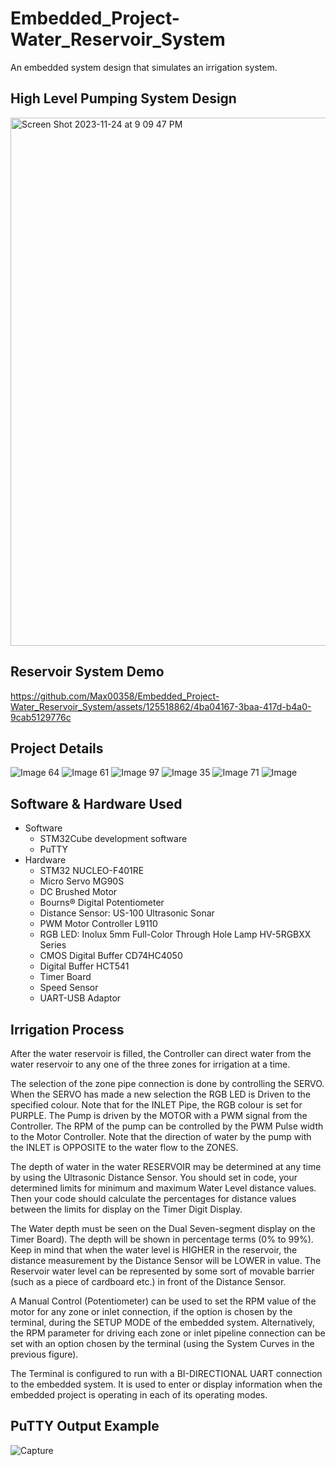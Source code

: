 # Embedded_Project-Water_Reservoir_System
An embedded system design that simulates an irrigation system.

## High Level Pumping System Design
<img width="845" alt="Screen Shot 2023-11-24 at 9 09 47 PM" src="https://github.com/Max00358/Embedded_Project-Water_Reservoir_System/assets/125518862/543b882c-8977-44f6-98b0-4c4c85eecc29">

## Reservoir System Demo
https://github.com/Max00358/Embedded_Project-Water_Reservoir_System/assets/125518862/4ba04167-3baa-417d-b4a0-9cab5129776c

## Project Details
![Image 64](https://github.com/Max00358/Embedded_Project-Water_Reservoir_System/assets/125518862/4bd2bfbf-69b1-485c-8b77-cdbac29d73c6)
![Image 61](https://github.com/Max00358/Embedded_Project-Water_Reservoir_System/assets/125518862/f78ed64e-e29a-4393-ad9c-720eee70f4f9)
![Image 97](https://github.com/Max00358/Embedded_Project-Water_Reservoir_System/assets/125518862/82e2bc27-03a0-4e52-a492-b5fd5b5260d6)
![Image 35](https://github.com/Max00358/Embedded_Project-Water_Reservoir_System/assets/125518862/0209e8c0-7cc4-4964-b10b-12a9bf5edb6a)
![Image 71](https://github.com/Max00358/Embedded_Project-Water_Reservoir_System/assets/125518862/b021a1f2-58e5-41f0-a5cf-7ede6a91363e)
![Image](https://github.com/Max00358/Embedded_Project-Water_Reservoir_System/assets/125518862/f9f06e28-0540-44e4-bfc1-b2774a88d53c)

## Software & Hardware Used
  * Software
      * STM32Cube development software
      * PuTTY
  * Hardware
      * STM32 NUCLEO-F401RE
      * Micro Servo MG90S
      * DC Brushed Motor
      * Bourns® Digital Potentiometer
      * Distance Sensor: US-100 Ultrasonic Sonar
      * PWM Motor Controller L9110
      * RGB LED: Inolux 5mm Full-Color Through Hole Lamp HV-5RGBXX Series
      * CMOS Digital Buffer CD74HC4050
      * Digital Buffer HCT541
      * Timer Board
      * Speed Sensor
      * UART-USB Adaptor
    
## Irrigation Process
After the water reservoir is filled, the Controller can direct water from the water reservoir to any one of the three zones
for irrigation at a time.

The selection of the zone pipe connection is done by controlling the SERVO. When the SERVO has made a new selection
the RGB LED is Driven to the specified colour. Note that for the INLET Pipe, the RGB colour is set for PURPLE.
The Pump is driven by the MOTOR with a PWM signal from the Controller. The RPM of the pump can be controlled by
the PWM Pulse width to the Motor Controller. Note that the direction of water by the pump with the INLET is OPPOSITE
to the water flow to the ZONES.

The depth of water in the water RESERVOIR may be determined at any time by using the Ultrasonic Distance Sensor. You
should set in code, your determined limits for minimum and maximum Water Level distance values. Then your code
should calculate the percentages for distance values between the limits for display on the Timer Digit Display.

The Water depth must be seen on the Dual Seven-segment display on the Timer Board). The depth will be shown in
percentage terms (0% to 99%). Keep in mind that when the water level is HIGHER in the reservoir, the distance
measurement by the Distance Sensor will be LOWER in value. The Reservoir water level can be represented by some sort
of movable barrier (such as a piece of cardboard etc.) in front of the Distance Sensor.

A Manual Control (Potentiometer) can be used to set the RPM value of the motor for any zone or inlet connection, if the
option is chosen by the terminal, during the SETUP MODE of the embedded system. Alternatively, the RPM parameter
for driving each zone or inlet pipeline connection can be set with an option chosen by the terminal (using the System
Curves in the previous figure).

The Terminal is configured to run with a BI-DIRECTIONAL UART connection to the embedded system. It is used to enter
or display information when the embedded project is operating in each of its operating modes.

## PuTTY Output Example
![Capture](https://github.com/Max00358/Embedded_Project-Water_Reservoir_System/assets/125518862/983f252d-dd2e-434a-9105-6c021e536e2e)
